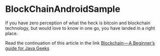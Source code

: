 # BlockChainAndroidSample

If you have zero perception of what the heck is bitcoin and blockchain technology, but would love to know in one go, you have landed in a right place. 

Read the continuation of this article in the link
[Blockchain — A Beginner’s guide for Java Geeks](https://medium.com/@divyaruckmani/blockchain-a-beginners-guide-for-java-geeks-5e320dd653dd)
